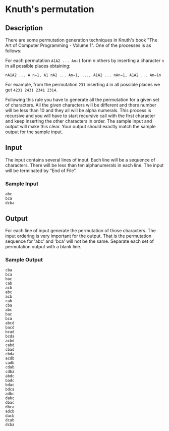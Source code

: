 # Knuth's permutation

## Description

There are some permutation generation techniques in Knuth's book "The Art of
Computer Programming - Volume 1". One of the processes is as follows:

For each permutation `A1A2 ... An−1` form n others by inserting a character
`n` in all possible places obtaining:

`nA1A2 ... A n−1, A1 nA2 ... An−1, ..., A1A2 ... nAn−1, A1A2 ... An−1n`

For example, from the permutation `231` inserting `4` in all possible places we
get `4231 2431 2341 2314`.

Following this rule you have to generate all the permutation for a given set of
characters. All the given characters will be different and there number will be
less than 10 and they all will be alpha numerals. This process is recursive and
you will have to start recursive call with the first character and keep
inserting the other characters in order. The sample input and output will make
this clear. Your output should exactly match the sample output for the sample
input.


## Input

The input contains several lines of input. Each line will be a sequence of
characters. There will be less than ten alphanumerals in each line. The input
will be terminated by “End of File”.

### Sample Input

```
abc
bca
dcba
```


## Output

For each line of input generate the permutation of those characters. The input
ordering is very important for the output. That is the permutation sequence for
'abc' and 'bca' will not be the same. Separate each set of permutation output
with a blank line.

### Sample Output

```
cba
bca
bac
cab
acb
abc
acb
cab
cba
abc
bac
bca
abcd
bacd
bcad
bcda
acbd
cabd
cbad
cbda
acdb
cadb
cdab
cdba
abdc
badc
bdac
bdca
adbc
dabc
dbac
dbca
adcb
dacb
dcab
dcba
```
